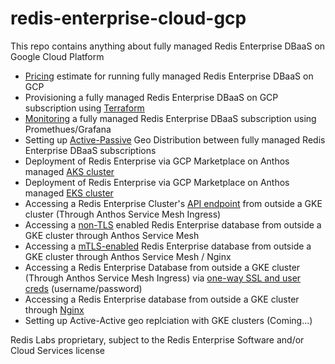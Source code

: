 # redis-enterprise-cloud-gcp

This repo contains anything about fully managed Redis Enterprise DBaaS on Google Cloud Platform

* [Pricing](/pricing/pricing.md) estimate for running fully managed Redis Enterprise DBaaS on GCP
* Provisioning a fully managed Redis Enterprise DBaaS on GCP subscription using [Terraform](/terraform//terraform.md)
* [Monitoring](/monitoring//monitoring.md) a fully managed Redis Enterprise DBaaS subscription using Promethues/Grafana
* Setting up [Active-Passive](/active-passive//active-passive-geo-distribution.md) Geo Distribution between fully managed Redis Enterprise DBaaS subscriptions
* Deployment of Redis Enterprise via GCP Marketplace on Anthos managed [AKS cluster](/marketplace/aks/aks-deploy.md)
* Deployment of Redis Enterprise via GCP Marketplace on Anthos managed [EKS cluster](/marketplace/eks/eks-deploy.md)
* Accessing a Redis Enterprise Cluster's [API endpoint](/gke/access-via-asm-ingress-rec/README.md) from outside a GKE cluster (Through Anthos Service Mesh Ingress) 
* Accessing a [non-TLS](/gke/access-via-asm-non-tls/README.md) enabled Redis Enterprise database from outside a GKE cluster through Anthos Service Mesh
* Accessing a [mTLS-enabled](/gke/access-via-asm-ingress/README.md) Redis Enterprise database from outside a GKE cluster through Anthos Service Mesh / Nginx
* Accessing a Redis Enterprise Database from outside a GKE cluster (Through Anthos Service Mesh Ingress) via [one-way SSL and user creds](/gke/access-via-asm-one-way-ssl%2Bcreds/README.md) (username/password)
* Accessing a Redis Enterprise database from outside a GKE cluster through [Nginx](/gke/access-via-nginx/README.md)
* Setting up Active-Active geo replciation with GKE clusters (Coming...)

  
Redis Labs proprietary, subject to the Redis Enterprise Software and/or Cloud Services license
